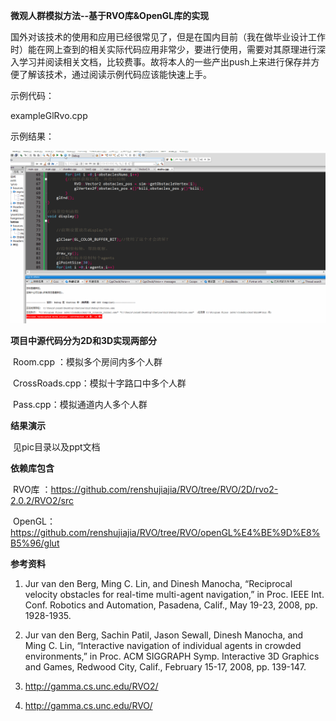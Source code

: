 **微观人群模拟方法--基于RVO库&OpenGL库的实现**

国外对该技术的使用和应用已经很常见了，但是在国内目前（我在做毕业设计工作时）能在网上查到的相关实际代码应用非常少，要进行使用，需要对其原理进行深入学习并阅读相关文档，比较费事。故将本人的一些产出push上来进行保存并方便了解该技术，通过阅读示例代码应该能快速上手。

示例代码：

exampleGlRvo.cpp

示例结果：

![](https://github.com/renshujiajia/RVO/blob/RVO/pic/test.gif)

**项目中源代码分为2D和3D实现两部分**

​		Room.cpp ：模拟多个房间内多个人群

​		CrossRoads.cpp：模拟十字路口中多个人群

​		Pass.cpp：模拟通道内人多个人群

**结果演示**

​		见pic目录以及ppt文档

**依赖库包含**

​		RVO库 ：https://github.com/renshujiajia/RVO/tree/RVO/2D/rvo2-2.0.2/RVO2/src

​		OpenGL：https://github.com/renshujiajia/RVO/tree/RVO/openGL%E4%BE%9D%E8%B5%96/glut

**参考资料**

1)    Jur van den Berg, Ming C. Lin, and Dinesh Manocha, “Reciprocal velocity obstacles for real-time multi-agent navigation,” in Proc. IEEE Int. Conf. Robotics and Automation, Pasadena, Calif., May 19-23, 2008, pp. 1928-1935.

2)    Jur van den Berg, Sachin Patil, Jason Sewall, Dinesh Manocha, and Ming C. Lin, “Interactive navigation of individual agents in crowded environments,” in Proc. ACM SIGGRAPH Symp. Interactive 3D Graphics and Games, Redwood City, Calif., February 15-17, 2008, pp. 139-147.

3)    http://gamma.cs.unc.edu/RVO2/

4)    http://gamma.cs.unc.edu/RVO/
